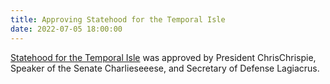 ```yaml
---
title: Approving Statehood for the Temporal Isle
date: 2022-07-05 18:00:00
---
```


[Statehood for the Temporal Isle](https://docs.google.com/document/d/1BlHuULQPb62lV_-GKW30rfcPYScgk_Jr/mobilebasic) was approved by President ChrisChrispie, Speaker of the Senate Charlieseeese, and Secretary of Defense Lagiacrus.